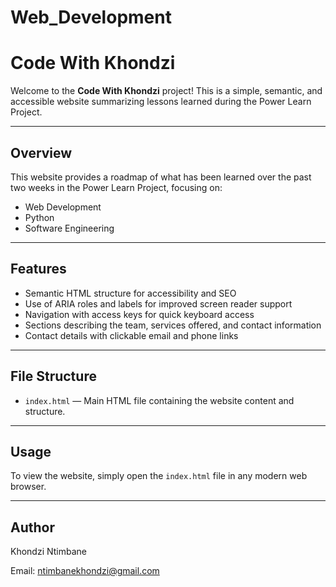 # Web_Development
# Code With Khondzi

Welcome to the **Code With Khondzi** project! This is a simple, semantic, and accessible website summarizing lessons learned during the Power Learn Project.

---

## Overview

This website provides a roadmap of what has been learned over the past two weeks in the Power Learn Project, focusing on:

- Web Development
- Python
- Software Engineering

---

## Features

- Semantic HTML structure for accessibility and SEO
- Use of ARIA roles and labels for improved screen reader support
- Navigation with access keys for quick keyboard access
- Sections describing the team, services offered, and contact information
- Contact details with clickable email and phone links

---

## File Structure

- `index.html` — Main HTML file containing the website content and structure.

---

## Usage

To view the website, simply open the `index.html` file in any modern web browser.

---

## Author

Khondzi Ntimbane

Email: [ntimbanekhondzi@gmail.com](mailto:ntimbanekhondzi@gmail.com)
